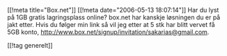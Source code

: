 [[!meta  title="Box.net"]]
[[!meta  date="2006-05-13 18:07:14"]]
Har du lyst på 1GB gratis lagringsplass online? box.net har kanskje løsningen du er på jakt etter. Hvis du følger min link så vil jeg etter at 5 stk har blitt vervet få 5GB konto, <a href="http://www.box.net/signup/invitation/sakarias@gmail.com">http://www.box.net/signup/invitation/sakarias@gmail.com</a>.

[[!tag  generelt]]